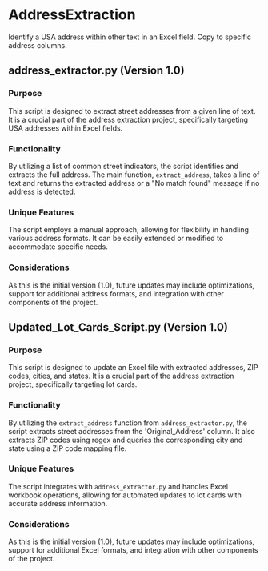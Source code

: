 # AddressExtraction
Identify a USA address within other text in an Excel field. Copy to specific address columns.

## address_extractor.py (Version 1.0)
### Purpose
This script is designed to extract street addresses from a given line of text. It is a crucial part of the address extraction project, specifically targeting USA addresses within Excel fields.

### Functionality
By utilizing a list of common street indicators, the script identifies and extracts the full address. The main function, `extract_address`, takes a line of text and returns the extracted address or a "No match found" message if no address is detected.

### Unique Features
The script employs a manual approach, allowing for flexibility in handling various address formats. It can be easily extended or modified to accommodate specific needs.

### Considerations
As this is the initial version (1.0), future updates may include optimizations, support for additional address formats, and integration with other components of the project.

## Updated_Lot_Cards_Script.py (Version 1.0)
### Purpose
This script is designed to update an Excel file with extracted addresses, ZIP codes, cities, and states. It is a crucial part of the address extraction project, specifically targeting lot cards.

### Functionality
By utilizing the `extract_address` function from `address_extractor.py`, the script extracts street addresses from the 'Original_Address' column. It also extracts ZIP codes using regex and queries the corresponding city and state using a ZIP code mapping file.

### Unique Features
The script integrates with `address_extractor.py` and handles Excel workbook operations, allowing for automated updates to lot cards with accurate address information.

### Considerations
As this is the initial version (1.0), future updates may include optimizations, support for additional Excel formats, and integration with other components of the project.

